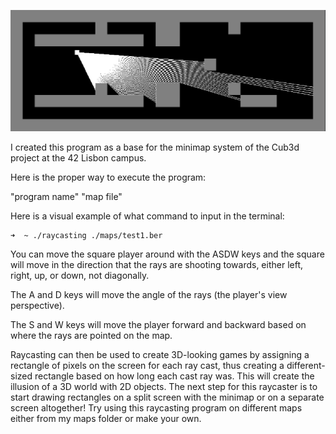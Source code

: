 ![Raycasting](./sprites/raycaster.png)

I created this program as a base for the minimap system of the Cub3d project at the 42 Lisbon campus.

Here is the proper way to execute the program:

"program name" "map file"

Here is a visual example of what command to input in the terminal:
```bash
➜  ~ ./raycasting ./maps/test1.ber
```
You can move the square player around with the ASDW keys and the square will move in the direction that the rays are shooting towards, either left, right, up, or down, not diagonally.

The A and D keys will move the angle of the rays (the player's view perspective).

The S and W keys will move the player forward and backward based on where the rays are pointed on the map.

Raycasting can then be used to create 3D-looking games by assigning a rectangle of pixels on the screen for each ray cast, thus creating a different-sized rectangle based on how long each cast ray was. This will create the illusion of a 3D world with 2D objects. The next step for this raycaster is to start drawing rectangles on a split screen with the minimap or on a separate screen altogether!
Try using this raycasting program on different maps either from my maps folder or make your own.
